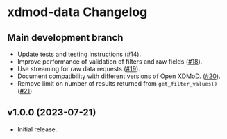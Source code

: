 # xdmod-data Changelog

## Main development branch
- Update tests and testing instructions ([\#14](https://github.com/ubccr/xdmod-data/pull/14)).
- Improve performance of validation of filters and raw fields ([\#18](https://github.com/ubccr/xdmod-data/pull/18)).
- Use streaming for raw data requests ([\#19](https://github.com/ubccr/xdmod-data/pull/19)).
- Document compatibility with different versions of Open XDMoD. ([\#20](https://github.com/ubccr/xdmod-data/pull/20)).
- Remove limit on number of results returned from `get_filter_values()` ([\#21](https://github.com/ubccr/xdmod-data/pull/21)).

## v1.0.0 (2023-07-21)
- Initial release.
